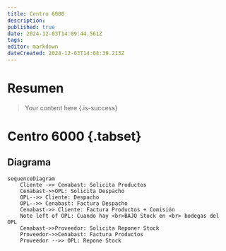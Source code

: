 ```yaml
---
title: Centro 6000
description: 
published: true
date: 2024-12-03T14:09:44.561Z
tags: 
editor: markdown
dateCreated: 2024-12-03T14:04:39.213Z
---
```


# Resumen
> Your content here
{.is-success}

# Centro 6000 {.tabset}

## Diagrama

```mermaid
sequenceDiagram
    Cliente ->> Cenabast: Solicita Productos
    Cenabast->>OPL: Solicita Despacho
    OPL-->> Cliente: Despacho
    OPL-->> Cenabast: Factura Despacho
    Cenabast->> Cliente: Factura Productos + Comisión
    Note left of OPL: Cuando hay <br>BAJO Stock en <br> bodegas del OPL
    Cenabast->>Proveedor: Solicita Reponer Stock
    Proveedor->>Cenabast: Factura Productos
    Proveedor -->> OPL: Repone Stock    
```

## 
